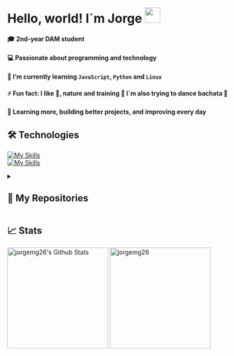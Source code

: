 <h1> Hello, world! I´m Jorge <img src="https://media.giphy.com/media/hvRJCLFzcasrR4ia7z/giphy.gif" width="35"> </h1>

#### 🎓 2nd-year DAM student <br>
#### 💻 Passionate about programming and technology <br>
#### 🌱 I’m currently learning `JavaScript`, `Python` and `Linux` <br>
#### ⚡ Fun fact: I like 🚵, nature and training 💪 I´m also trying to dance bachata 🕺 <br>
#### 🚀 Learning more, building better projects, and improving every day <br>

## 🛠️ Technologies <br>
[![My Skills](https://skillicons.dev/icons?i=java,css,html,wordpress,php)](https://skillicons.dev) <br>
[![My Skills](https://skillicons.dev/icons?i=mysql,kotlin,git,visualstudio,androidstudio)](https://skillicons.dev) <br>

<details><summary><h2> 📁 My Repositories </h2></summary>
<div>
  <p align="center">
	<a href="https://github.com/jorgemg26/Cine">
      		<img src="https://github-readme-stats.vercel.app/api/pin/?username=jorgemg26&repo=Cine&theme=tokyonight" alt="GitHub Stats" />
    	</a>
	<a href="https://github.com/jorgemg26/AulaEstudianteProfesor">
      		<img src="https://github-readme-stats.vercel.app/api/pin/?username=jorgemg26&repo=AulaEstudianteProfesor&theme=tokyonight" alt="GitHub Stats" />
    	</a>
    	<a href="https://github.com/jorgemg26/Slider">
      		<img src="https://github-readme-stats.vercel.app/api/pin/?username=jorgemg26&repo=Slider&theme=tokyonight" alt="GitHub Stats" />
    	</a>
    	<a href="https://github.com/jorgemg26/Empleados">
      		<img src="https://github-readme-stats.vercel.app/api/pin/?username=jorgemg26&repo=Empleados&theme=tokyonight" alt="GitHub Stats" />
    	</a>
    	<a href="https://github.com/jorgemg26/Passwords">
      		<img src="https://github-readme-stats.vercel.app/api/pin/?username=jorgemg26&repo=Passwords&theme=tokyonight" alt="GitHub Stats" />
    	</a>
  </p>
</div>
</details>

## 📈 Stats <br>
<p>
    <a href="https://github.com/jorgemg26/github-readme-stats">
	    <img alt="jorgemg26's Github Stats" src="https://github-readme-stats.vercel.app/api?username=jorgemg26&show_icons=true&count_private=true&locale=en&theme=tokyonight&layout=compact" height="230px"/></a>
	  <img src="https://github-readme-stats.vercel.app/api/top-langs?username=jorgemg26&langs_count=10&show_icons=true&locale=en&theme=tokyonight" alt="jorgemg26" height="230px"/>
<br/>
